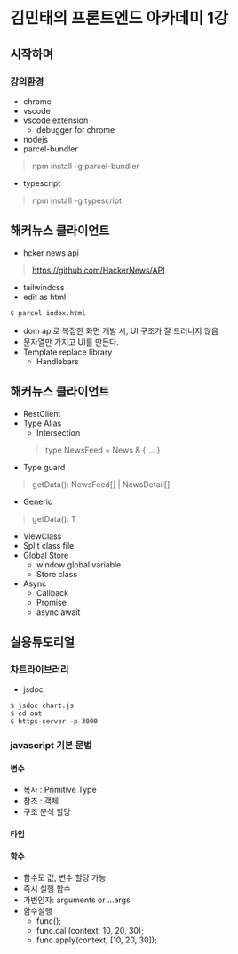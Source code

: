 # 김민태의 프론트엔드 아카데미 1강

## 시작하며

### 강의환경
- chrome
- vscode
- vscode extension
  - debugger for chrome
- nodejs
- parcel-bundler
> npm install -g parcel-bundler
- typescript
> npm install -g typescript

## 해커뉴스 클라이언트
- hcker news api
> https://github.com/HackerNews/API
- tailwindcss
- edit as html

```shell
$ parcel index.html
```

- dom api로 복잡한 화면 개발 시, UI 구조가 잘 드러나지 않음
- 문자열만 가지고 UI를 만든다.
- Template replace library
  - Handlebars

## 해커뉴스 클라이언트
- RestClient
- Type Alias
  - Intersection
  > type NewsFeed = News & { ... }
- Type guard
> getData(): NewsFeed[] | NewsDetail[]
- Generic
> getData<T>(): T

- ViewClass
- Split class file
- Global Store
  - window global variable
  - Store class
- Async
  - Callback
  - Promise
  - async await

## 실용튜토리얼

### 차트라이브러리

- jsdoc

```shell
$ jsdoc chart.js
$ cd out
$ https-server -p 3000
```

### javascript 기본 문법

#### 변수 
- 복사 : Primitive Type
- 참조 : 객체
- 구조 분석 할당

#### 타입

#### 함수
- 함수도 값, 변수 할당 가능
- 즉시 실행 함수
- 가변인자: arguments or ...args
- 함수실행
  - func();
  - func.call(context, 10, 20, 30);
  - func.apply(context, [10, 20, 30]);